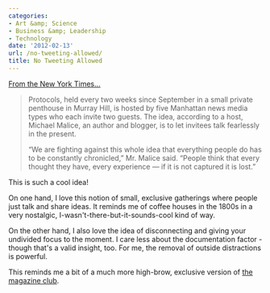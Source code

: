 ```yaml
---
categories:
- Art &amp; Science
- Business &amp; Leadership
- Technology
date: '2012-02-13'
url: /no-tweeting-allowed/
title: No Tweeting Allowed
---
```


<a href="http://www.nytimes.com/2009/08/09/fashion/09blogfree.html">From the New York Times...</a>

<blockquote>Protocols, held every two weeks since September in a small private penthouse in Murray Hill, is hosted by five Manhattan news media types who each invite two guests. The idea, according to a host, Michael Malice, an author and blogger, is to let invitees talk fearlessly in the present.

“We are fighting against this whole idea that everything people do has to be constantly chronicled,” Mr. Malice said. “People think that every thought they have, every experience — if it is not captured it is lost.”</blockquote>

This is such a cool idea!

On one hand, I love this notion of small, exclusive gatherings where people just talk and share ideas. It reminds me of coffee houses in the 1800s in a very nostalgic, I-wasn't-there-but-it-sounds-cool kind of way.

On the other hand, I also love the idea of disconnecting and giving your undivided focus to the moment. I care less about the documentation factor - though that's a valid insight, too. For me, the removal of outside distractions is powerful.

This reminds me a bit of a much more high-brow, exclusive version of <a href="https://gomakethings.com/the-magazine-club/">the magazine club</a>.